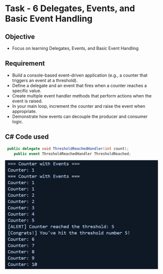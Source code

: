 # Task - 6 Delegates, Events, and Basic Event Handling

## Objective

- Focus on learning Delegates, Events, and Basic Event Handling

## Requirement

- Build a console-based event-driven application (e.g., a counter that triggers an event at a threshold).
- Define a delegate and an event that fires when a counter reaches a specific value.
- Create multiple event handler methods that perform actions when the event is raised.
- In your main loop, increment the counter and raise the event when appropriate.
- Demonstrate how events can decouple the producer and consumer logic.

## C# Code used

```cs
 public delegate void ThresholdReachedHandler(int count);
    public event ThresholdReachedHandler ThresholdReached;
```

![Output](images/output.png)
